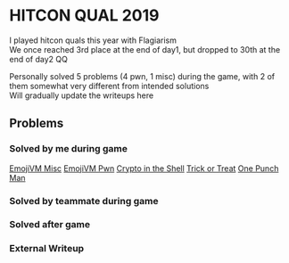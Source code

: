 # HITCON QUAL 2019

I played hitcon quals this year with Flagiarism  
We once reached 3rd place at the end of day1, but dropped to 30th at the end of day2 QQ  

Personally solved 5 problems (4 pwn, 1 misc) during the game, with 2 of them somewhat very different from intended solutions  
Will gradually update the writeups here


## Problems
### Solved by me during game
[EmojiVM Misc](https://github.com/jwang-a/CTF/tree/master/Writeups/HitconQual2019/Pwn/EmojiVM/emojivm_misc)
[EmojiVM Pwn](https://github.com/jwang-a/CTF/tree/master/Writeups/HitconQual2019/Pwn/EmojiVM/emojivm_pwn)
[Crypto in the Shell](https://github.com/jwang-a/CTF/tree/master/Writeups/HitconQual2019/Pwn/Crypto_in_the_Shell)
[Trick or Treat](https://github.com/jwang-a/CTF/tree/master/Writeups/HitconQual2019/Pwn/Trick_or_Treat)
[One Punch Man](https://github.com/jwang-a/CTF/tree/master/Writeups/HitconQual2019/Pwn/One_Punch_Man)

### Solved by teammate during game

### Solved after game

### External Writeup
